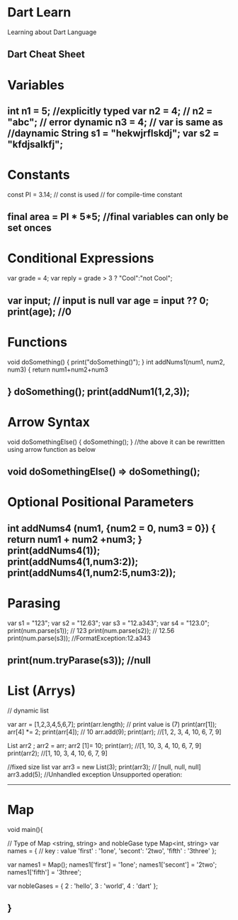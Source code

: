 # Dart Learn
Learning about Dart Language 

Dart Cheat Sheet 
-------------------------------------
# Variables 

  int n1 = 5; //explicitly typed
  var n2 = 4;
// n2 = "abc"; // error
dynamic n3 = 4; // var is same as //daynamic
String s1 = "hekwjrflskdj";
var s2 = "kfdjsalkfj";
---------------------------------- 
# Constants
const PI = 3.14; // const is used
// for compile-time constant

final area = PI * 5*5;
//final variables can only be set onces
-------------------------------------
# Conditional Expressions
var grade = 4;
var reply = grade > 3 ? "Cool":"not Cool";

var input; // input is null
var age = input ?? 0;
print(age); //0
-------------------------------------

# Functions
void doSomething() {
    print("doSomething()");
}
int addNums1(num1, num2, num3) {
    return num1+num2+num3

}
doSomething();
print(addNum1(1,2,3));
-------------------------------------

# Arrow Syntax
void doSomethingElse() {
    doSomething();
}
//the above it can be rewrittten using arrow function as below

void doSomethingElse() => doSomething();
-------------------------------------
# Optional Positional Parameters
int addNums4 (num1, {num2 = 0, num3 = 0}) {
    return num1 + num2 +num3;
}
print(addNums4(1));
print(addNums4(1,num3:2));
print(addNums4(1,num2:5,num3:2));
-------------------------------------
# Parasing
var s1 = "123";
var s2 = "12.63";
var s3 = "12.a343";
var s4 = "123.0";
print(num.parse(s1)); // 123
print(num.parse(s2)); // 12.56
print(num.parse(s3)); //FormatException:12.a343

print(num.tryParase(s3)); //null
-------------------------------------
# List (Arrys)
// dynamic list

  var arr = [1,2,3,4,5,6,7];
  print(arr.length); // print value is (7)
  print(arr[1]);
  arr[4] *= 2;
  print(arr[4]); // 10
  arr.add(9);
  print(arr); //[1, 2, 3, 4, 10, 6, 7, 9]
    
  List arr2 ;
  arr2 = arr;
  arr2 [1]= 10;
  print(arr); //[1, 10, 3, 4, 10, 6, 7, 9]
  print(arr2); //[1, 10, 3, 4, 10, 6, 7, 9]

  //fixed size list
  var arr3 = new List(3);
  print(arr3); // [null, null, null]
  arr3.add(5); //Unhandled exception Unsupported operation: 
  
-------------------------------------
# Map
void main(){

  // Type of Map <string, string> and  nobleGase type Map<int, string>
  var names = {
  // key    :  value
    'first'  : '1one',
    'secont': '2two',
    'fifth'  : '3three'
  };

  var names1 = Map();
  names1['first'] = '1one';
  names1['secont'] = '2two';
  names1['fifth'] = '3three';

  var nobleGases = {
    2 : 'hello',
    3 : 'world',
    4 : 'dart'
  };
  
  
}
-------------------------------------

